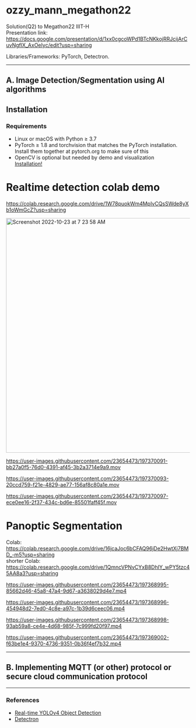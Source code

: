 # ozzy_mann_megathon22
Solution(Q2) to Megathon22 IIIT-H  
Presentation link: https://docs.google.com/presentation/d/1xx0cgcoWPd1BTcNKkojRRJcijArCuvNgflX_AxOeIyc/edit?usp=sharing  

Libraries/Frameworks: PyTorch, Detectron.

***
## A. Image Detection/Segmentation using AI algorithms
## Installation
### Requirements
- Linux or macOS with Python ≥ 3.7
- PyTorch ≥ 1.8 and torchvision that matches the PyTorch installation. Install them together at pytorch.org to make sure of this
- OpenCV is optional but needed by demo and visualization  
[Installation!](https://detectron2.readthedocs.io/en/latest/tutorials/install.html)

# Realtime detection colab demo
https://colab.research.google.com/drive/1W78puokWm4MpIvCQsSWde8yXb1oWmGcZ?usp=sharing

<img width="641" alt="Screenshot 2022-10-23 at 7 23 58 AM" src="https://user-images.githubusercontent.com/23654473/197369560-187d009c-9732-4903-805b-a35e8f911949.png">


https://user-images.githubusercontent.com/23654473/197370091-bb27a0f5-76d0-4391-af45-3b2a3714e9a9.mov


https://user-images.githubusercontent.com/23654473/197370093-20ccd759-f21e-4829-ae77-156af8c80a1e.mov



https://user-images.githubusercontent.com/23654473/197370097-ece0ee16-2f37-434c-bd6e-85501faff45f.mov




<!--Failure cases -->

# Panoptic Segmentation
Colab: https://colab.research.google.com/drive/16jcaJoc6bCFAQ96jDe2HwtXj7BMD_-m5?usp=sharing  
shorter Colab: https://colab.research.google.com/drive/1QmncVPNvCYxB8DhIY_wPY5tzc45AA8a3?usp=sharing

https://user-images.githubusercontent.com/23654473/197368995-85662d46-45a8-47a4-9d67-a3638029d4e7.mp4


https://user-images.githubusercontent.com/23654473/197368996-454948d2-7ed0-4c8e-a97c-1b39d6ceec06.mp4


https://user-images.githubusercontent.com/23654473/197368998-93ab59a8-ce4e-4d68-985f-7c999fd20f97.mp4


https://user-images.githubusercontent.com/23654473/197369002-f63be1e4-9370-4736-9351-0b36f4ef7b32.mp4




<!-- Link to google drive for model generated output videos, text and csv files are [[here]()]. -->


***
## B. Implementing MQTT (or other) protocol or secure cloud communication protocol




*** 
### References
- [Real-time YOLOv4 Object Detection](https://www.youtube.com/watch?v=ebAykr9YZ30)
- [Detectron](https://detectron2.readthedocs.io/en/latest/)
